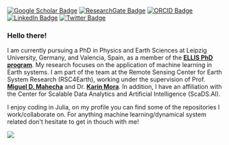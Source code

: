 [![Google Scholar Badge](https://img.shields.io/badge/Google-Scholar-red)](https://scholar.google.com/citations?user=5zVK6KIAAAAJ&hl=en)
[![ResearchGate Badge](https://img.shields.io/badge/Research-Gate-brightgreen)](https://www.researchgate.net/profile/Francesco-Martinuzzi)
[![ORCID Badge](https://img.shields.io/badge/ORCID-iD-green)](https://orcid.org/0000-0003-3249-3703)
[![LinkedIn Badge](https://img.shields.io/badge/Linked-In-blue)](https://www.linkedin.com/in/francesco-martinuzzi-259a16215/)
[![Twitter Badge](https://img.shields.io/twitter/follow/MartinuzziFra?style=social)](https://twitter.com/MartinuzziFra)

### Hello there!

I am currently pursuing a PhD in Physics and Earth Sciences at Leipzig University, Germany, and Valencia, Spain, as a member of the [**ELLIS PhD program**](https://ellis.eu/projects/modeling-impacts-of-extreme-events-using-reservoir-computing). My research focuses on the application of machine learning in Earth systems. I am part of the team at the Remote Sensing Center for Earth System Research (RSC4Earth), working under the supervision of Prof. [**Miguel D. Mahecha**](https://www.uni-leipzig.de/en/profile/mitarbeiter/prof-dr-miguel-mahecha) and Dr. [**Karin Mora**](https://aperiodik.is/). In addition, I have an affiliation with the Center for Scalable Data Analytics and Artificial Intelligence (ScaDS.AI).
    
I enjoy coding in Julia, on my profile you can find some of the repositories I work/collaborate on. For anything machine learning/dynamical system related don't hesitate to get in thouch with me!

![](https://github-readme-stats.vercel.app/api?username=MartinuzziFrancesco&show_icons=true&count_private=false&hide_border=true&include_all_commits=false&theme=gruvbox)
